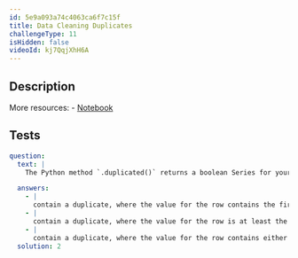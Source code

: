 ```yaml
---
id: 5e9a093a74c4063ca6f7c15f
title: Data Cleaning Duplicates
challengeType: 11
isHidden: false
videoId: kj7QqjXhH6A
---
```


## Description

<section id='description'>
More resources:
- <a href="https://notebooks.ai/rmotr-curriculum/data-cleaning-rmotr-freecodecamp-fd76fa59" target='_blank'>Notebook</a>
</section>

## Tests

<section id='tests'>

```yml
question:
  text: |
    The Python method `.duplicated()` returns a boolean Series for your DataFrame. `True` is the return value for rows that:

  answers:
    - |
      contain a duplicate, where the value for the row contains the first occurrence of that value.
    - |
      contain a duplicate, where the value for the row is at least the second occurrence of that value.
    - |
      contain a duplicate, where the value for the row contains either the first or second occurrence.
  solution: 2
```

</section>
